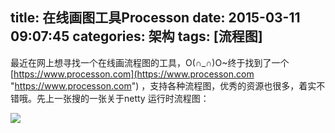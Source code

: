 title: 在线画图工具Processon
date: 2015-03-11 09:07:45
categories: 架构
tags: [流程图]
---

最近在网上想寻找一个在线画流程图的工具，O(∩_∩)O~终于找到了一个[https://www.processon.com](https://www.processon.com "https://www.processon.com") ，支持各种流程图，优秀的资源也很多，着实不错哦。先上一张搜的一张关于netty 运行时流程图：<!--more-->  

![](/img/netty_run_time.png)
